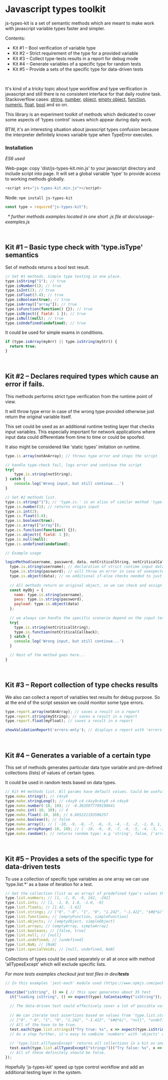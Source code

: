 
# Javascript types toolkit

js-types-kit is a set of semantic methods which are meant to make work with javascript variable types faster and simpler.

Contents:
* Kit #1 – Bool verification of variable type
* Kit #2 – Strict requirement of the type for a provided variable
* Kit #3 – Collect type-tests results in a report for debug mode
* Kit #4 – Generate variables of a specific type for random tests
* Kit #5 – Provide a sets of the specific type for data-driven tests

&nbsp;

It's kind of a tricky topic about type workflow and type verification in javascript and still there is no consistent interface for that daily routine task.
Stackoverflow cases: [string](https://stackoverflow.com/a/9436948/4820094), [number](https://stackoverflow.com/a/8935649/4820094), [object](https://stackoverflow.com/a/8511332/4820094), [empty object](https://stackoverflow.com/a/32108184/4820094), [function](https://stackoverflow.com/a/7356528/4820094), [numeric](https://stackoverflow.com/questions/9716468/pure-javascript-a-function-like-jquerys-isnumeric), [float](https://stackoverflow.com/a/3886106/4820094), [bool](https://stackoverflow.com/a/28814615/4820094) and so on.

This library is an experiment toolkit of methods which dedicated to cover some aspects of 'types control' issues which appear during daily work.

BTW, it's an interesting situation about javascript types confusion because the interpreter definitely knows variable type when TypeError executes.

### Installation
_ES6 used_

Web-page: copy 'dist/js-types-kit.min.js' to your javascript directory and include script into page.
It will set a global variable 'type' to provide access to working methods globally.
```javascript
<script src="js-types-kit.min.js"></script>
```

Node: `npm install js-types-kit`
```javascript
const type = require("js-types-kit");
```

&nbsp;
_* further methods examples located in one short .js file at docs/usage-examples.js_

&nbsp;
## Kit #1 – Basic type check with 'type.isType' semantics
Set of methods returns a bool test result.

```javascript
// Set #1 methods. Simple type testing in one place.
type.isString("1"); // true
type.isNumber(1); // true
type.isInt(2); // true
type.isFloat(3.4); // true
type.isBoolean(true); // true
type.isArray(["array"]); // true
type.isFunction(function() {}); // true
type.isObject({ field: 1 }); // true
type.isNull(null); // true
type.isUndefined(undefined); // true
```

It could be used for simple exams in conditions.
```javascript
if (type.isArray(myArr) || type.isString(myStr)) {
  return true;
}
```


&nbsp;
## Kit #2 – Declares required types which cause an error if fails.
This methods performs strict type verification from the runtime point of view.

It will throw type error in case of the wrong type provided otherwise just return the original variable itself.

This set could be used as an additional runtime testing layer that checks input variables.
This especially important for network applications where input data could differentiate from time to time or could be spoofed.

It also might be considered like 'static types' imitation on runtime.

```javascript
type.is.array(notAnArray); // throws type error and stops the script

// handle type-check fail, logs error and continue the script
try{
	type.is.string(notString); 
} catch {
	console.log('Wrong input, but still continue...')
}
```
```javascript
// Set #2 methods list.
type.is.string("1"); // 'type.is.' is an alias of similar method 'type.strict'
type.is.number(1); // returns origin input
type.is.int(2);
type.is.float(3.4);
type.is.boolean(true);
type.is.array(["array"]);
type.is.function(function() {});
type.is.object({ field: 1 });
type.is.null(null);
type.is.undefined(undefined);
```

```javascript
// Example usage

loginMethod(username, password, data, notCriticalString, notCriticalCallback) {
  type.is.string(username); // declaration of strict runtime input data type
  type.is.string(password); // will throw an error in case of unexpected type
  type.is.object(data); // no additional if-else checks needed to just to be sure that input variable arrived in the proper type 
  
  // All methods return an original object, so we can check and assign input vars at the same time
  const myObj = {
    name: type.is.string(username),
    pass: type.is.string(password),
    payload: type.is.object(data)
  };
  
  // we always can handle the specific scenario depend on the input test result
  try{
  	type.is.string(notCriticalString); 
  	type.is.function(notCriticalCallback);
  } catch {
  	console.log('Wrong input, but still continue...')
  }

  // Rest of the method goes here...
}

```


&nbsp;
## Kit #3 – Report collection of type checks results
We also can collect a report of variables test results for debug purpose. So at the end of the script session we could monitor some type errors.
```javascript
type.report.array(notAnArray); // saves a result in a report
type.report.string(myString); // saves a result in a report
type.report.float(myFloat); // saves a result in a report

showValidationReport('errors-only'); // displays a report with 'errors-only' in any place of the code with results collected before.
```


&nbsp;
## Kit #4 – Generates a variable of a certain type
This set of methods generates particular data type variable and pre-defined collections (lists) of values of certain types.

It could be used in random tests based on data types.


```javascript
// Kit #4 methods list. All params have default values. Could be useful in random tests.
type.make.string(); // c4sy9
type.make.stringLong(); // c4sy9 c4 c4sy9c4sy9 c4 c4sy9
type.make.number(-10, 10); // -0.3635977789198641
type.make.int(-10, 10); // 4
type.make.float(-10, 10); // 6.805221193506257
type.make.boolean(); // false
type.make.array(); // [ -10, -9, -8, -7, -6, -5, -4, -3, -2, -1, 0, 1, 2, 3, 4, 5, 6, 7, 8, 9, 10 ]
type.make.arrayRange(-10, 10); // [ -10, -9, -8, -7, -6, -5, -4, -3, -2, -1, 0, 1, 2, 3, 4, 5, 6, 7, 8, 9, 10 ]
type.make.random(); // returns random type: e.g 'string', false, ['array']
```

&nbsp;
## Kit #5 – Provides a sets of the specific type for data-driven tests

To use a collection of specific type variables as one array we can use 'type.list.*' as a base of iteration for a test.

```javascript
// Get the collection (list as an array) of predefined type's values that could be useful in data-driven tests.
type.list.numbers; // [1, -1, 0, -0, 242, -242]
type.list.ints; // [1, -1, 0, 1.0, -1.0, -0]
type.list.floats; // [1.42, -1.42]
type.list.strings; // ["0", "-0", "1", "0", "1.242", "-1.422", "$#@*&(", "null", "undefined", "false"]
type.list.functions; // [emptyFunction, simpleFunction]
type.list.objects; // [emptyObject, simpleObject]
type.list.arrays; // [emptyArray, simpleArray]
type.list.booleans; // [false, true]
type.list.null; // [null]
type.list.undefined; // [undefined]
type.list.NaN; // [NaN]
type.list.specialVoids; // [null, undefined, NaN]
```
Collections of types could be used separately or all at once with method 'allTypesExcept' which will exclude specific lists.

_For more tests examples checkout jest test files in dev/__tests___

```javascript
// In this examples 'jest-each' module used (https://www.npmjs.com/package/jest-each)

describe("isString", () => { // this spec generates about 35 test
  it("loading isString", () => expect(type).toContainKey("isString"));
  
  // The data-driven test could effectively cover a lot of possible values for both 'true' and 'false' expected results.
 
  // We can iterate test assertions based on values from 'type.list.strings' array which returns
  // ["0", "-0", "1", "0", "1.242", "-1.422", "$#@*&(", "null", "undefined", "false"]
  // All of the have to be true.
  test.each(type.list.strings)("Try true: %s", x => expect(type.isString(x)).toBeTrue());
  // As a step further, it's easy to combine 'numbers' with 'objects' collection with concat, if needed.
    
  // 'type.list.allTypesExcept' returns all collections in a kit as one array except specified collections.
  test.each(type.list.allTypesExcept("strings"))("Try false: %s", x => expect(type.isString(x)).toBeFalse());
  // All of these definitely should be false.
});
```

Hopefully 'js-types-kit' speed up type control workflow and add an additional testing layer in the system.


